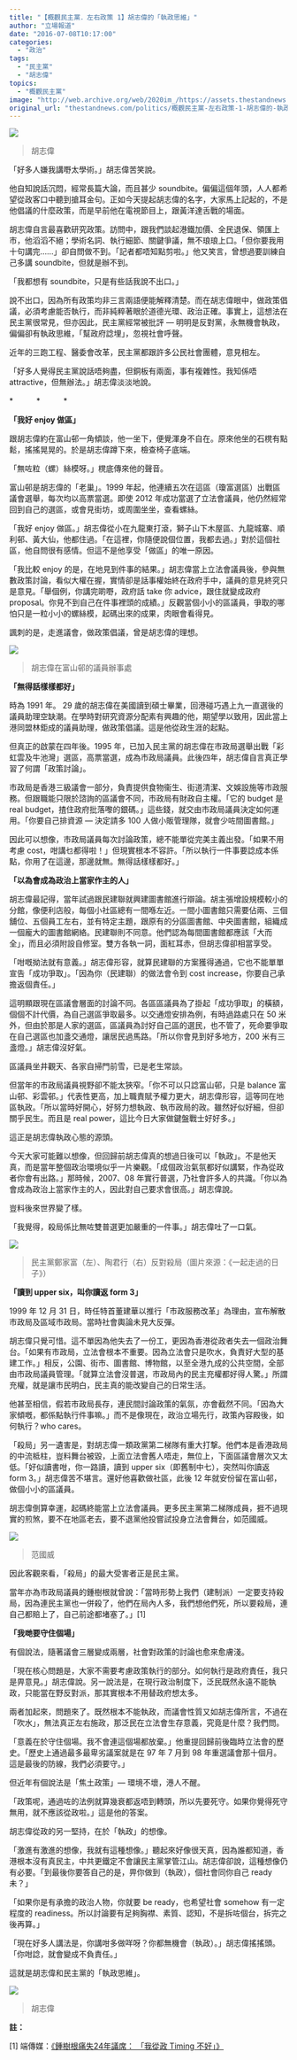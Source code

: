```yaml
---
title: "【概觀民主黨．左右政策 1】胡志偉的「執政思維」"
author: "立場報道"
date: "2016-07-08T10:17:00"
categories:
  - "政治"
tags:
  - "民主黨"
  - "胡志偉"
topics:
  - "概觀民主黨"
image: "http://web.archive.org/web/2020im_/https://assets.thestandnews.com/media/photos/wu1_5161c_zQFYk20copy_pMRqN.png"
original_url: "thestandnews.com/politics/概觀民主黨-左右政策-1-胡志偉的-執政思維"
---
```

![](http://web.archive.org/web/2020im_/https://assets.thestandnews.com/media/photos/wu1_5161c_zQFYk20copy_pMRqN.png)
> 胡志偉

「好多人嫌我講嘢太學術。」胡志偉苦笑說。

他自知說話沉悶，經常長篇大論，而且甚少 soundbite。偏偏這個年頭，人人都希望從政客口中聽到搶耳金句。正如今天提起胡志偉的名字，大家馬上記起的，不是他倡議的什麼政策，而是早前他在電視節目上，跟黃洋達舌戰的場面。

胡志偉自言最喜歡研究政策。訪問中，跟我們談起港鐵加價、全民退保、領匯上市，他滔滔不絕；學術名詞、執行細節、關鍵爭議，無不琅琅上口。「但你要我用十句講完……」卻自問做不到。「記者都唔知點剪啦。」他又笑言，曾想過要訓練自己多講 soundbite，但就是辦不到。

「我都想有 soundbite，只是有些話我說不出口。」

說不出口，因為所有政策均非三言兩語便能解釋清楚。而在胡志偉眼中，做政策倡議，必須考慮能否執行，而非純粹著眼於道德光環、政治正確。事實上，這想法在民主黨很常見，但亦因此，民主黨經常被批評 — 明明是反對黨，永無機會執政，偏偏卻有執政思維，「幫政府諗埋」，忽視社會呼聲。

近年的三跑工程、醫委會改革，民主黨都跟許多公民社會團體，意見相左。

「好多人覺得民主黨說話唔夠盡，但銅板有兩面，事有複雜性。我知係唔 attractive，但無辦法。」胡志偉淡淡地說。

\*　　　\*　　　\*

**「我好 enjoy 做區」**

跟胡志偉約在富山邨一角傾談，他一坐下，便覺渾身不自在。原來他坐的石櫈有點鬆，搖搖晃晃的。於是胡志偉蹲下來，檢查椅子底端。

「無咗粒（螺）絲模呀。」櫈底傳來他的聲音。

富山邨是胡志偉的「老巢」。1999 年起，他連續五次在這區（瓊富選區）出戰區議會選舉，每次均以高票當選。即使 2012 年成功當選了立法會議員，他仍然經常回到自己的選區，或會見街坊，或周圍坐坐，查看螺絲。

「我好 enjoy 做區。」胡志偉從小在九龍東打滾，獅子山下木屋區、九龍城寨、順利邨、黃大仙，他都住過。「在這裡，你隨便說個位置，我都去過。」對於這個社區，他自問很有感情。但這不是他享受「做區」的唯一原因。

「我比較 enjoy 的是，在地見到件事的結果。」胡志偉當上立法會議員後，參與無數政策討論，看似大權在握，實情卻是話事權始終在政府手中，議員的意見終究只是意見。「舉個例，你講完啲嘢，政府話 take 你 advice，跟住就變成政府 proposal。你見不到自己在件事裡頭的成績。」反觀當個小小的區議員，爭取的哪怕只是一粒小小的螺絲模，起碼出來的成果，肉眼會看得見。

諷刺的是，走進議會，做政策倡議，曾是胡志偉的理想。

![](http://web.archive.org/web/2020im_/https://assets.thestandnews.com/media/photos/wu1_zuZVy.jpg)
> 胡志偉在富山邨的議員辦事處

**「無得話樣樣都好」**

時為 1991 年。 29 歲的胡志偉在美國讀到碩士畢業，回港碰巧遇上九一直選後的議員助理空缺潮。在學時對研究資源分配素有興趣的他，期望學以致用，因此當上港同盟林鉅成的議員助理，做政策倡議。這是他從政生涯的起點。

但真正的啟蒙在四年後。1995 年，已加入民主黨的胡志偉在市政局選舉出戰「彩虹雲及牛池灣」選區，高票當選，成為市政局議員。此後四年，胡志偉自言真正學習了何謂「政策討論」。

市政局是香港三級議會一部分，負責提供食物衞生、街道清潔、文娛設施等市政服務。但跟職能只限於諮詢的區議會不同，市政局有財政自主權。「它的 budget 是 real budget，揸住政府批落嚟的銀碼。」這些錢，就交由市政局議員決定如何運用。「你要自己排資源 — 決定請多 100 人做小販管理隊，就會少咗間圖書館。」

因此可以想像，市政局議員每次討論政策，總不能單從完美主義出發。「如果不用考慮 cost，咁講乜都得啦！」但現實根本不容許。「所以執行一件事要諗成本係點，你用了在這邊，那邊就無。無得話樣樣都好。」

**「以為會成為政治上當家作主的人」**

胡志偉最記得，當年試過跟民建聯就興建圖書館進行辯論。胡主張增設規模較小的分館，像便利店般，每個小社區總有一間喺左近。一間小圖書館只需要佔兩、三個舖位、五個員工左右，並有特定主題，跟原有的分區圖書館、中央圖書館，組織成一個龐大的圖書館網絡。民建聯則不同意。他們認為每間圖書館都應該「大而全」，而且必須附設自修室。雙方各執一詞，面紅耳赤，但胡志偉卻相當享受。

「咁嘅拗法就有意義。」胡志偉形容，就算民建聯的方案獲得通過，它也不能單單宣告「成功爭取」。「因為你（民建聯）的做法會令到 cost increase，你要自己承擔返個責任。」

這明顯跟現在區議會層面的討論不同。各區區議員為了掛起「成功爭取」的橫額，個個不計代價，為自己選區爭取最多。以交通燈安排為例，有時過路處只在 50 米外，但由於那是人家的選區，區議員為討好自己區的選民，也不管了，死命要爭取在自己選區也加盞交通燈，讓居民過馬路。「所以你會見到好多地方，200 米有三盞燈。」胡志偉沒好氣。

區議員坐井觀天、各家自掃門前雪，已是老生常談。

但當年的市政局議員視野卻不能太狹窄。「你不可以只諗富山邨，只是 balance 富山邨、彩雲邨。」代表性更高，加上職責賦予權力更大，胡志偉形容，這等同在地區執政。「所以當時好開心，好努力想執政、執市政局的政。雖然好似好細，但卻關乎民生。而且是 real power，這比今日大家做鍵盤戰士好好多。」

這正是胡志偉執政心態的源頭。

今天大家可能難以想像，但回歸前胡志偉真的想過日後可以「執政」。不是他天真，而是當年整個政治環境似乎一片樂觀。「成個政治氣氛都好似講緊，作為從政者你會有出路。」那時候，2007、08 年實行普選，乃社會許多人的共識。「你以為會成為政治上當家作主的人，因此對自己要求會很高。」胡志偉說。

豈料後來世界變了樣。

「我覺得，殺局係比無咗雙普選更加嚴重的一件事。」胡志偉吐了一口氣。

![](http://web.archive.org/web/2020im_/https://assets.thestandnews.com/media/photos/IMG_20160707_191344_bDlge.jpg)
> 民主黨鄭家富（左）、陶君行（右）反對殺局（圖片來源：《一起走過的日子》）

**「讀到 upper six，叫你讀返 form 3」**

1999 年 12 月 31 日，時任特首董建華以推行「市政服務改革」為理由，宣布解散市政局及區域市政局。當時社會輿論未見大反彈。

胡志偉只覺可惜。這不單因為他失去了一份工，更因為香港從政者失去一個政治舞台。「如果有市政局，立法會根本不重要。因為立法會只是吹水，負責好大型的基建工作。」相反，公園、街市、圖書館、博物館，以至全港九成的公共空間，全部由市政局議員管理。「就算立法會沒普選，市政局內的民主充權都好得人驚。」所謂充權，就是讓市民明白，民主真的能改變自己的日常生活。

他甚至相信，假若市政局長存，連民間討論政策的氣氛，亦會截然不同。「因為大家傾嘅，都係點執行件事嘛。」而不是像現在，政治立場先行，政策內容殿後，如何執行？who cares。

「殺局」另一遺害是，對胡志偉一類政黨第二梯隊有重大打撃。他們本是香港政局的中流柢柱，豈料舞台被毀，上面立法會舊人唔走，無位上，下面區議會層次又太低。「好似讀書咁，你一路讀，讀到 upper six（即舊制中七），突然叫你讀返 form 3。」胡志偉苦不堪言。還好他喜歡做社區，此後 12 年就安份留在富山邨，做個小小的區議員。

胡志偉倒算幸運，起碼終能當上立法會議員。更多民主黨第二梯隊成員，捱不過現實的煎煞，要不在地區老去，要不退黨他投嘗試投身立法會舞台，如范國威。

![](http://web.archive.org/web/2020im_/https://assets.thestandnews.com/media/photos/13086841_10153420383566933_3246626572014352400_o_7KMxh.png)
> 范國威

因此客觀來看，「殺局」的最大受害者正是民主黨。

當年亦為市政局議員的鍾樹根就曾說：「當時形勢上我們（建制派）一定要支持殺局，因為連民主黨也一併殺了，他們在局內人多，我們想他們死，所以要殺局，連自己都賠上了，自己前途都堵塞了。」\[1\]

**「我哋要守住個場」**

有個說法，隨著議會三層變成兩層，社會對政策的討論也愈來愈膚淺。

「現在核心問題是，大家不需要考慮政策執行的部分。如何執行是政府責任，我只是畀意見。」胡志偉說。另一說法是，在現行政治制度下，泛民既然永遠不能執政，只能當在野反對派，那其實根本不用替政府想太多。

兩者加起來，問題來了。既然根本不能執政，而議會性質又如胡志偉所言，不過在「吹水」，無法真正左右施政，那泛民在立法會生存意義，究竟是什麼？我們問。

「意義在於守住個場。我不會連這個場都放棄。」他重提回歸前後臨時立法會的歷史。「歷史上通過最多最卑劣議案就是在 97 年 7 月到 98 年重選議會那十個月。這是最後的防線，我們必須要守。」

但近年有個說法是「焦土政策」— 環境不壞，港人不醒。

「政策呢，通過咗的法例就算幾衰都返唔到轉頭，所以先要死守。如果你覺得死守無用，就不應該從政啦。」這是他的答案。

胡志偉從政的另一堅持，在於「執政」的想像。

「激進有激進的想像，我就有這種想像。」聽起來好像很天真，因為誰都知道，香港根本沒有真民主，中共更鐵定不會讓民主黨掌管江山。胡志偉卻說，這種想像仍有必要。「到最後你要答自己的是，畀你做到（執政），個社會同你自己 ready 未？」

「如果你是有承擔的政治人物，你就要 be ready，也希望社會 somehow 有一定程度的 readiness。所以討論要有足夠胸襟、素質、認知，不是拆咗個台，拆完之後再算。」

「現在好多人講法是，你講咁多做咩呀？你都無機會（執政）。」胡志偉搖搖頭。「你咁諗，就會變成不負責任。」

這就是胡志偉和民主黨的「執政思維」。

![](http://web.archive.org/web/2020im_/https://assets.thestandnews.com/media/photos/13029709_10153407521366933_8239491855955334928_o_j6EV2_ySjr9.png)
> 胡志偉

  
**註：**

\[1\] 端傳媒：[《鍾樹根痛失24年議席： 「我從政 Timing 不好」》](http://web.archive.org/web/20210917132025/https://theinitium.com/article/20151123-hongkong-chrischung/)